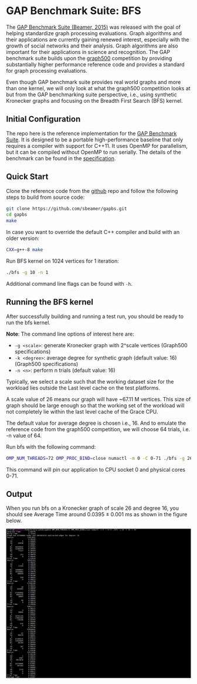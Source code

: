 # GAP Benchmark Suite: BFS

The [GAP Benchmark Suite (Beamer, 2015)][1] was released with the goal of helping standardize graph processing evaluations. Graph algorithms and their applications are currently gaining renewed interest, especially with the growth of social networks and their analysis. Graph algorithms are also important for their applications in science and recognition. The GAP benchmark suite builds upon the [graph500](https://graph500.org/) competition by providing substantially higher performance reference code and provides a standard for graph processing evaluations. 

Even though GAP benchmark suite provides real world graphs and more than one kernel, we will only look at what the graph500 competition looks at but from the GAP benchmarking suite perspective, i.e., using synthetic Kronecker graphs and focusing on the Breadth First Search (BFS) kernel.  

## Initial Configuration

The repo here is the reference implementation for the [GAP Benchmark Suite](http://gap.cs.berkeley.edu/). It is designed to be a portable high-performance baseline that only requires a compiler with support for C++11. It uses OpenMP for parallelism, but it can be compiled without OpenMP to run serially. The details of the benchmark can be found in the [specification][1].

## Quick Start

Clone the reference code from the [github](https://github.com/sbeamer/gapbs) repo and follow the following steps to build from source code:

```bash
git clone https://github.com/sbeamer/gapbs.git 
cd gapbs
make
```

In case you want to override the default C++ compiler and build with an older version:
```bash
CXX=g++-8 make
```

Run BFS kernel on 1024 vertices for 1 iteration:
```bash
./bfs -g 10 -n 1
```
Additional command line flags can be found with `-h`.

## Running the BFS kernel

After successfully building and running a test run, you should be ready to run the bfs kernel.

**Note**: The command line options of interest here are:
* `-g <scale>`: generate Kronecker graph with 2^scale vertices (Graph500 specifications)
* `-k <degree>`: average degree for synthetic graph (default value: 16) (Graph500 specifications)
* `-n <n>`: perform n trials (default value: 16)

Typically, we select a scale such that the working dataset size for the workload lies outside the Last level cache on the test platforms.

A scale value of 26 means our graph will have ~67.11 M vertices. This size of graph should be large enough so that the working set of the workload will not completely lie within the last level cache of the Grace CPU. 

The default value for average degree is chosen i.e., 16. And to emulate the reference code from the graph500 competition, we will choose 64 trials, i.e. -n value of 64.

Run bfs with the following command:
```bash
OMP_NUM_THREADS=72 OMP_PROC_BIND=close numactl -m 0 -C 0-71 ./bfs -g 26 -k 16 -n 64
```
This command will pin our application to CPU socket 0 and physical cores 0-71. 

## Output

When you run bfs on a Kronecker graph of scale 26 and degree 16, you should see Average Time around 0.0395 ± 0.001 ms as shown in the figure below.

![Example Output](sample_output.png)




[1]: <http://arxiv.org/abs/1508.03619> "GAP Benchmark Suite"
